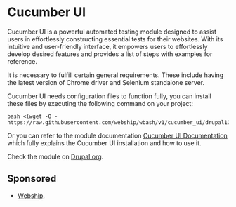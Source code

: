 # Cucumber UI

Cucumber UI is a powerful automated testing module designed to assist users in effortlessly constructing essential tests for their websites. With its intuitive and user-friendly interface, it empowers users to effortlessly develop desired features and provides a list of steps with examples for reference.

It is necessary to fulfill certain general requirements. These include having the latest version of Chrome driver and Selenium standalone server.

Cucumber UI needs configuration files to function fully, you can install these files by executing the following command on your project:
```
bash <(wget -O - https://raw.githubusercontent.com/webship/wbash/v1/cucumber_ui/drupal10.sh)

```

Or you can refer to the module documentation [Cucumber UI Documentation](https://www.drupal.org/docs/extending-drupal/contributed-modules/contributed-modules/cucumber-ui) which fully explains the Cucumber UI installation and how to use it.


Check the module on [Drupal.org](https://www.drupal.org/project/cucumber_ui).

## Sponsored
* [Webship](http://webship.co).
